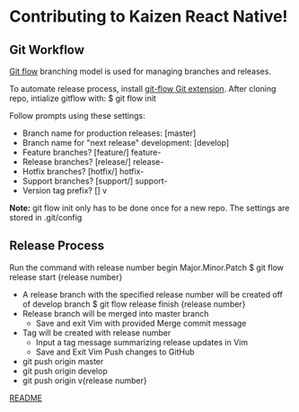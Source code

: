 # Contributing to Kaizen React Native! #

## Git Workflow ##

[Git flow](https://jeffkreeftmeijer.com/git-flow/) branching model is used for managing branches and releases. 

To automate release process, install [git-flow Git extension](https://github.com/nvie/gitflow).
After cloning repo, intialize gitflow with:
$ git flow init

Follow prompts using these settings:
* Branch name for production releases: [master]
* Branch name for "next release" development: [develop]
* Feature branches? [feature/] feature-
* Release branches? [release/] release-
* Hotfix branches? [hotfix/] hotfix-
* Support branches? [support/] support-
* Version tag prefix? [] v

**Note:** git flow init only has to be done once for a new repo. The settings are stored in .git/config

## Release Process ##

Run the command with release number begin Major.Minor.Patch
$ git flow release start {release number}
* A release branch with the specified release number will be created off of develop branch
$ git flow release finish {release number}
* Release branch will be merged into master branch
  * Save and exit Vim with provided Merge commit message
* Tag will be created with release number
  * Input a tag message summarizing release updates in Vim
  * Save and Exit Vim
Push changes to GitHub
* git push origin master
* git push origin develop
* git push origin v{release number}

[README](README.md)
